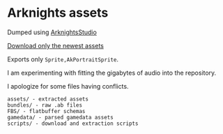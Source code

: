 # Arknights assets

Dumped using [ArknightsStudio](https://github.com/aelurum/AssetStudio/)

[Download only the newest assets](https://github.com/ArknightsAssets/NewAssets)

Exports only `Sprite,AkPortraitSprite`. 

I am experimenting with fitting the gigabytes of audio into the repository.

I apologize for some files having conflicts.

```
assets/ - extracted assets
bundles/ - raw .ab files
FBS/ - flatbuffer schemas
gamedata/ - parsed gamedata assets
scripts/ - download and extraction scripts
```
